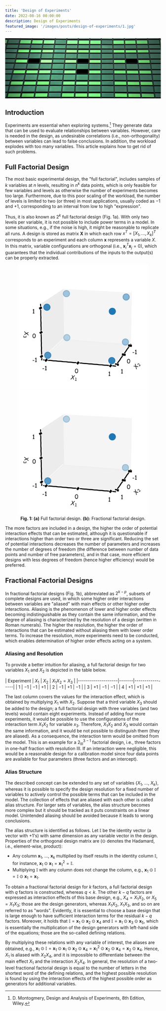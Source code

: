 ```yaml
---
title: 'Design of Experiments'
date: 2022-08-16 00:00:00
description: Design of Experiments
featured_image: '/images/posts/design-of-experiments/1.jpg'
---
```


![](/images/posts/design-of-experiments/1.jpg)

## Introduction

Experiments are essential when exploring systems.[^1] They generate data that can be used to evaluate relationships between variables. However, care is needed in the design, as undesirable correlations (i.e., non-orthogonality) between variables can lead to false conclusions. In addition, the workload explodes with too many variables. This article explains how to get rid of such problems.

[^1]: D. Montogmery, Design and Analysis of Experiments, 8th Edition, Wiley.

## Full Factorial Design

The most basic experimental design, the "full factorial", includes samples of $k$ variables at $n$ levels, resulting in $n^k$ data points, which is only feasible for few variables and levels as otherwise the number of experiments becomes too large. Furthermore, due to this poor scaling of the workload, the number of levels is limited to two (or three) in most applications, usually coded as $-1$ and $+1$, corresponding to an interval from low to high "expression".

Thus, it is also known as $2^k$ full factorial design (Fig. 1a). With only two levels per variable, it is not possible to include power terms in a model. In some situations, e.g., if the noise is high, it might be reasonable to replicate all runs. A design is stored as matrix $\mathbf{X}$ in which each row $x^T = [X_1, ..., X_k]^T$ corresponds to an experiment and each column $\mathbf{x}$ represents a variable $X$. In this matrix, variable configurations are orthogonal (i.e., $\mathbf{x}_i^T\mathbf{x}_j = 0$), which guarantees that the individual contributions of the inputs to the output(s) can be properly extracted.

<center>
<figure>
<div class="gallery" data-columns="2">
	<img src="/images/theory/fullfact.png">
    <img src="/images/theory/fracfact.png">
</div>
<figcaption><b>Fig. 1: (a)</b> Full factorial design. <b>(b):</b> Fractional factorial design.</figcaption>
</figure>
</center>

The more factors are included in a design, the higher the order of potential interaction effects that can be estimated, although it is questionable if interactions higher than order two or three are significant. Reducing the set of potential interactions decreases the number of parameters and increases the number of degrees of freedom (the difference between number of data points and number of free parameters), and in that case, more efficient designs with less degrees of freedom (hence higher efficiency) would be preferred.

## Fractional Factorial Designs

In fractional factorial designs (Fig. 1b), abbreviated as $2^{k-p}$, subsets of complete designs are used, in which some higher order interactions between variables are "aliased" with main effects or other higher order interactions. Aliasing is the phenomenon of lower and higher order effects becoming indistinguishable as they contain the same information, and the degree of aliasing is characterized by the resolution of a design (written in Roman numerals). The higher the resolution, the higher the order of interactions that can be estimated without aliasing them with lower order terms. To increase the resolution, more experiments need to be conducted, which enables determination of higher order effects acting on a system.

### Aliasing and Resolution

To provide a better intuition for aliasing, a full factorial design for two variables $X_1$ and $X_2$ is depicted in the table below.

| Experiment | $X_1$ | $X_2$ | $X_1 X_2 = X_3$ |
|--------------------|-------|-----------------|
| 1          | $-1$  | $-1$  | $+1$            |
| 2          | $-1$  | $+1$  | $-1$            |
| 3          | $+1$  | $-1$  | $-1$            |
| 4          | $+1$  | $+1$  | $+1$            |

The last column covers the values for the interaction effect, which is obtained by multiplying $X_1$ with $X_2$. Suppose that a third variable $X_3$ should be added to the design; a full factorial design with three variables (and two levels) would contain eight experiments. Instead of adding four more experiments, it would be possible to use the configurations of the interaction term $X_1X_2$ for variable $x_3$. Therefore, $X_1X_2$ and $X_3$ would contain the same information, and it would be not possible to distinguish them (they are aliased). As a consequence, the interaction term would be omitted from the model. This is an example for a $2_{\text{III}}^{3-1}$ factorial design, i.e., three factors in one-half fraction with resolution III. If an interaction were negligible, this would  be a reasonable design for a calibration model since four data points are available for four parameters (three factors and an intercept).

### Alias Structure

The described concept can be extended to any set of variables \{$X_1$, $...$, $X_k$\}, whereas it is possible to specify the design resolution for a fixed number of variables to actively control the possible terms that can be included in the model. The collection of effects that are aliased with each other is called alias structure. For larger sets of variables, the alias structure becomes more complex but it should be tracked as it puts constraints on a linear model. Unintended aliasing should be avoided because it leads to wrong conclusions.

The alias structure is identified as follows. Let $\mathbb{I}$ be the identity vector (a vector with $+1$'s) with same dimension as any variable vector in the design. Properties of the orthogonal design matrix are ($\odot$ denotes the Hadamard, i.e., element-wise, product):

* Any column $\mathbf{x}_1$, $...$, $\mathbf{x}_k$ multiplied by itself results in the identity column $\mathbb{I}$, for instance, $\mathbf{x}_1 \odot \mathbf{x}_1 = \mathbf{x}_1^2 = \mathbb{I}$.
* Multiplying $\mathbb{I}$ with any column does not change the column, e.g., $\mathbf{x}_1 \odot \mathbb{I} = \mathbb{I} \odot \mathbf{x}_1 = \mathbf{x}_1$.

To obtain a fractional factorial design for $k$ factors, a full factorial design with $q$ factors is constructed, whereas $q < k$. The other $k-q$ factors are expressed as interaction effects of this base design, e.g., $X_4 = X_1X_2$, or $X_5 = X_1X_3$; those are the design generators, whereas $X_1X_2$, $X_1X_3$, and so on are referred to as "words". Evidently, it is essential to choose a base design that is large enough to have sufficient interaction terms for the residual $k-q$ factors. Moreover, it holds that $\mathbb{I} = \mathbf{x}_1\odot \mathbf{x}_2 \odot \mathbf{x}_4$ and $\mathbb{I} = \mathbf{x}_1\odot \mathbf{x}_3\odot \mathbf{x}_5$, which is essentially the multiplication of the design generators with left-hand side of the equations; those are the so-called defining relations.

By multiplying these relations with any variable of interest, the aliases are obtained, e.g., $\mathbf{x}_1 \odot \mathbb{I} = \mathbf{x}_1 \odot \mathbf{x}_1\odot\mathbf{x}_2\odot\mathbf{x}_4 = \mathbf{x}_1^2\odot\mathbf{x}_2\odot\mathbf{x}_4 = \mathbf{x}_2\odot\mathbf{x}_4$. Hence, $X_1$ is aliased with $X_2X_4$, and it is impossible to differentiate between the main effect $X_1$ and the interaction $X_2X_4$. In general, the resolution of a two-level fractional factorial design is equal to the number of letters in the shortest word of the defining relations, and the highest possible resolution is found by using the interaction effects of the highest possible order as generators for additional variables.
